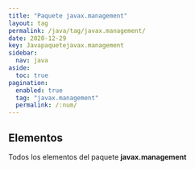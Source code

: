 ```yaml
---
title: "Paquete javax.management"
layout: tag
permalink: /java/tag/javax.management/
date: 2020-12-29
key: Javapaquetejavax.management
sidebar: 
  nav: java
aside: 
  toc: true
pagination: 
  enabled: true
  tag: "javax.management"
  permalink: /:num/
---
```


<h2>Elementos</h2>
Todos los elementos del paquete <strong>javax.management</strong>
